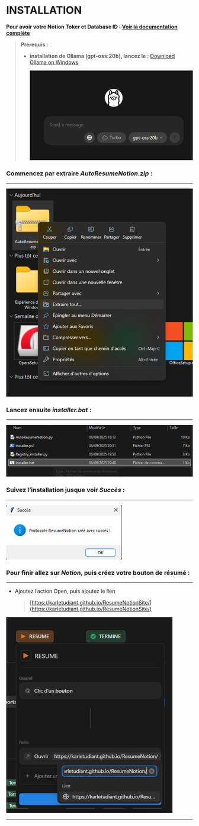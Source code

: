 # INSTALLATION
**Pour avoir votre Notion Toker et Database ID : [Voir la documentation complète](Tuto/Tutoriel_Récupérer_votre_Integration_Token_et_Data_ID.md)**
> **Prérequis :** 
>
>- **installation de Ollama (gpt-oss:20b), lancez le :** [Download Ollama on Windows](https://ollama.com/download)
>    
>    ![image.png](image/image.png)
    

### **Commencez par extraire *AutoResumeNotion.zip* :** 
---
![image.png](image/image%201.png)

### **Lancez ensuite *installer.bat* :** 
---
![image.png](image/image%202.png)

### **Suivez l’installation jusque voir *Succès* :** 
---
![image.png](image/image%203.png)

### **Pour finir allez sur *Notion*, puis créez votre bouton de résumé** : 
---
- Ajoutez l’action Open, puis ajoutez le lien
    
    > [https://karletudiant.github.io/ResumeNotionSite/](https://karletudiant.github.io/ResumeNotionSite/)
    > 

![image.png](image/image%204.png)

---


